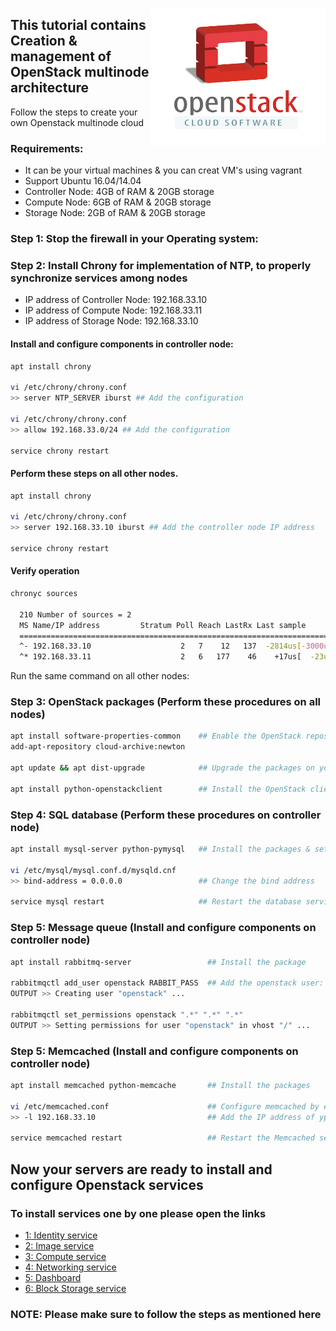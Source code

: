 <a href="https://github.com/Ashwanipal/DOCKER-ELK-stack"><img align="right" width="280" height="220" src="https://github.com/Ashwanipal/Shell-scripts/blob/master/2000px-The_OpenStack_logo.svg.png" /></a>

## This tutorial contains Creation & management of OpenStack multinode architecture 

Follow the steps to create your own Openstack multinode cloud

### Requirements:
   * It can be your virtual machines & you can creat VM's using vagrant
   * Support Ubuntu 16.04/14.04
   * Controller Node: 4GB of RAM & 20GB storage
   * Compute Node: 6GB of RAM & 20GB storage
   * Storage Node: 2GB of RAM & 20GB storage

### Step 1: Stop the firewall in your Operating system:

### Step 2: Install Chrony for implementation of NTP, to properly synchronize services among nodes
  * IP address of Controller Node:  192.168.33.10
  * IP address of Compute Node:     192.168.33.11
  * IP address of Storage Node:     192.168.33.10
#### Install and configure components in controller node:
```sh
apt install chrony

vi /etc/chrony/chrony.conf
>> server NTP_SERVER iburst ## Add the configuration

vi /etc/chrony/chrony.conf
>> allow 192.168.33.0/24 ## Add the configuration

service chrony restart
```
#### Perform these steps on all other nodes.
```sh
apt install chrony

vi /etc/chrony/chrony.conf
>> server 192.168.33.10 iburst ## Add the controller node IP address

service chrony restart
```
#### Verify operation
```sh
chronyc sources

  210 Number of sources = 2
  MS Name/IP address         Stratum Poll Reach LastRx Last sample
  ===============================================================================
  ^- 192.168.33.10                    2   7    12   137  -2814us[-3000us] +/-   43ms
  ^* 192.168.33.11                    2   6   177    46    +17us[  -23us] +/-   68ms
```
Run the same command on all other nodes:

### Step 3: OpenStack packages (Perform these procedures on all nodes)
```sh
apt install software-properties-common    ## Enable the OpenStack repository
add-apt-repository cloud-archive:newton   

apt update && apt dist-upgrade            ## Upgrade the packages on your host

apt install python-openstackclient        ## Install the OpenStack client
```
### Step 4: SQL database (Perform these procedures on controller node)
```sh
apt install mysql-server python-pymysql   ## Install the packages & set the suitable password for your MySQL server

vi /etc/mysql/mysql.conf.d/mysqld.cnf 
>> bind-address = 0.0.0.0                 ## Change the bind address

service mysql restart                     ## Restart the database service
```
### Step 5: Message queue (Install and configure components on controller node)
```sh
apt install rabbitmq-server                 ## Install the package

rabbitmqctl add_user openstack RABBIT_PASS  ## Add the openstack user: 
OUTPUT >> Creating user "openstack" ...

rabbitmqctl set_permissions openstack ".*" ".*" ".*"
OUTPUT >> Setting permissions for user "openstack" in vhost "/" ...
```
### Step 5: Memcached (Install and configure components on controller node)
```sh
apt install memcached python-memcache       ## Install the packages

vi /etc/memcached.conf                      ## Configure memcached by editing configuration file
>> -l 192.168.33.10                         ## Add the IP address of ypur controller node

service memcached restart                   ## Restart the Memcached service:
```

## Now your servers are ready to install and configure Openstack services

### To install services one by one please open the links

  * <a href="#"> 1: Identity service </a>
  * <a href="#"> 2: Image service </a>
  * <a href="#"> 3: Compute service </a>
  * <a href="#"> 4: Networking service </a>
  * <a href="#"> 5: Dashboard </a>
  * <a href="#"> 6: Block Storage service </a>

### NOTE: Please make sure to follow the steps as mentioned here


